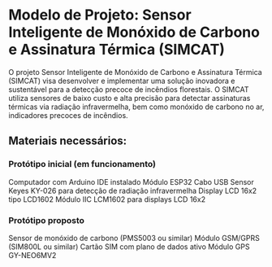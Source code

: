 # Modelo de Projeto: Sensor Inteligente de Monóxido de Carbono e Assinatura Térmica (SIMCAT)

O projeto Sensor Inteligente de Monóxido de Carbono e Assinatura Térmica (SIMCAT) visa desenvolver e implementar uma solução inovadora e sustentável para a detecção precoce de incêndios florestais. O SIMCAT utiliza sensores de baixo custo e alta precisão para detectar assinaturas térmicas via radiação infravermelha, bem como monóxido de carbono no ar, indicadores precoces de incêndios.

## Materiais necessários:

### Protótipo inicial (em funcionamento)
Computador com Arduino IDE instalado
Módulo ESP32
Cabo USB
Sensor Keyes KY-026 para detecção de radiação infravermelha
Display LCD 16x2 tipo LCD1602
Módulo IIC LCM1602 para displays LCD 16x2

### Protótipo proposto
Sensor de monóxido de carbono (PMS5003 ou similar)
Módulo GSM/GPRS (SIM800L ou similar)
Cartão SIM com plano de dados ativo
Módulo GPS GY-NEO6MV2
